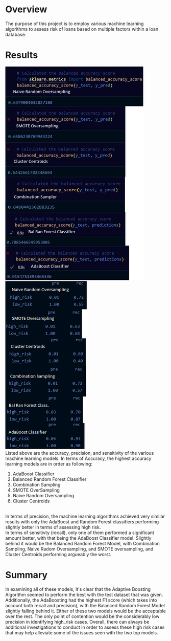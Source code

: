# Overview
The purpose of this project is to employ various machine learning algorithms to assess risk of loans based on multiple factors within a loan database.

# Results
![accuracy](https://github.com/pmercado625/Credit_Risk_Analysis/blob/main/images/Accuracy.png?raw=true)
![precision](https://github.com/pmercado625/Credit_Risk_Analysis/blob/main/images/Classification.png?raw=true)  
Listed above are the accuracy, precision, and sensitivity of the various machine learning models.
In terms of Accuracy, the highest accuracy learning models are in order as following:
1. AdaBoost Classifier
2. Balanced Random Forest Classifier  <br>
3. Combination Sampling
4. SMOTE OverSampling
5. Naive Random Oversampling
6. Cluster Centroids 
<br>
In terms of precision, the machine learning algorithms achieved very similar results with only the AdaBoost and Random Forest classifiers performing slightly better in terms of assessing high risk.  <br>  
In terms of sensitivty (recall), only one of them performed a significant amount better, with that being the AdaBoost Classifier model. Slightly behind it would be the Balanced Random Forest Model, with Combination Sampling, Naive Radom Oversampling, and SMOTE oversampling, and Cluster Centroids performing argueably the worst.

# Summary
In examining all of these models, it's clear that the Adaptive Boosting Algorithm seemed to perform the best with the test dataset that was given. Additionally, the AdaBoosting had the highest F1 score (which takes into account both recall and precision), with the Balanced Random Forest Model slightly falling behind it. Either of these two models would be the acceptable over the rest. The only point of contention would be the considerably low precision in identifying high_risk cases. Overall, there can always be additional investigations to conduct in order to assess these high risk cases that may help alleviate some of the issues seen with the two top models.
